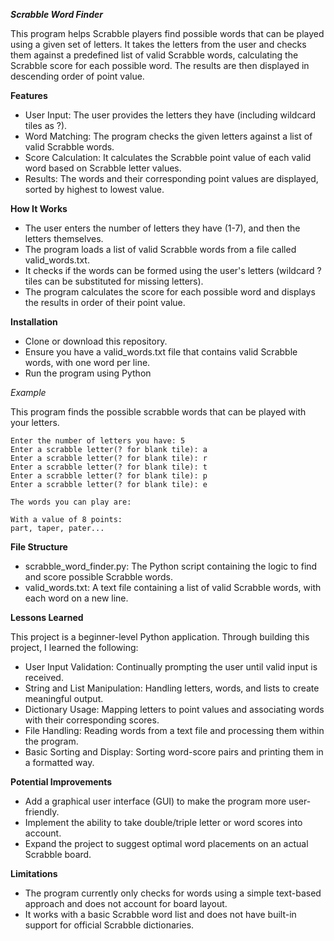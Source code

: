 ***Scrabble Word Finder***

This program helps Scrabble players find possible words that can be played using a given set of letters. It takes the letters from the user and checks them against a predefined list of valid Scrabble words, calculating the Scrabble score for each possible word. The results are then displayed in descending order of point value.

**Features**

- User Input: The user provides the letters they have (including wildcard tiles as ?).
- Word Matching: The program checks the given letters against a list of valid Scrabble words.
- Score Calculation: It calculates the Scrabble point value of each valid word based on Scrabble letter values.
- Results: The words and their corresponding point values are displayed, sorted by highest to lowest value.

**How It Works**

- The user enters the number of letters they have (1-7), and then the letters themselves.
- The program loads a list of valid Scrabble words from a file called valid_words.txt.
- It checks if the words can be formed using the user's letters (wildcard ? tiles can be substituted for missing letters).
- The program calculates the score for each possible word and displays the results in order of their point value.

**Installation**

- Clone or download this repository.
- Ensure you have a valid_words.txt file that contains valid Scrabble words, with one word per line.
- Run the program using Python

*Example*

This program finds the possible scrabble words that can be played with your letters.

```
Enter the number of letters you have: 5
Enter a scrabble letter(? for blank tile): a
Enter a scrabble letter(? for blank tile): r
Enter a scrabble letter(? for blank tile): t
Enter a scrabble letter(? for blank tile): p
Enter a scrabble letter(? for blank tile): e

The words you can play are:

With a value of 8 points:
part, taper, pater...
```

**File Structure**

- scrabble_word_finder.py: The Python script containing the logic to find and score possible Scrabble words.
- valid_words.txt: A text file containing a list of valid Scrabble words, with each word on a new line.

**Lessons Learned**

This project is a beginner-level Python application. Through building this project, I learned the following:

- User Input Validation: Continually prompting the user until valid input is received.
- String and List Manipulation: Handling letters, words, and lists to create meaningful output.
- Dictionary Usage: Mapping letters to point values and associating words with their corresponding scores.
- File Handling: Reading words from a text file and processing them within the program.
- Basic Sorting and Display: Sorting word-score pairs and printing them in a formatted way.

**Potential Improvements**
- Add a graphical user interface (GUI) to make the program more user-friendly.
- Implement the ability to take double/triple letter or word scores into account.
- Expand the project to suggest optimal word placements on an actual Scrabble board.

**Limitations**
- The program currently only checks for words using a simple text-based approach and does not account for board layout.
- It works with a basic Scrabble word list and does not have built-in support for official Scrabble dictionaries.
